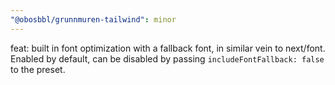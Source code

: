 ```yaml
---
"@obosbbl/grunnmuren-tailwind": minor
---
```


feat: built in font optimization with a fallback font, in similar vein to next/font. Enabled by default, can be disabled by passing `includeFontFallback: false` to the preset.

